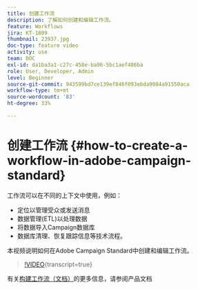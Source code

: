 ```yaml
---
title: 创建工作流
description: 了解如何创建和编辑工作流。
feature: Workflows
jira: KT-1809
thumbnail: 23937.jpg
doc-type: feature video
activity: use
team: DOC
exl-id: da1ba3a1-c27c-458e-ba96-5bc1aef486ba
role: User, Developer, Admin
level: Beginner
source-git-commit: 943599bd7ce139ef846f093ebda9084a91550aca
workflow-type: tm+mt
source-wordcount: '83'
ht-degree: 33%

---
```


# 创建工作流 {#how-to-create-a-workflow-in-adobe-campaign-standard}

工作流可以在不同的上下文中使用，例如：

* 定位以管理受众或发送消息
* 数据管理(ETL)以处理数据
* 将数据导入Campaign数据库
* 数据库清理、恢复跟踪信息等技术流程。

本视频说明如何在Adobe Campaign Standard中创建和编辑工作流。

>[!VIDEO](https://video.tv.adobe.com/v/23937?learn=on){transcript=true}

有关[构建工作流（文档）](https://experienceleague.adobe.com/docs/campaign-standard/using/managing-processes-and-data/workflow-general-operation/building-a-workflow.html)的更多信息，请参阅产品文档
